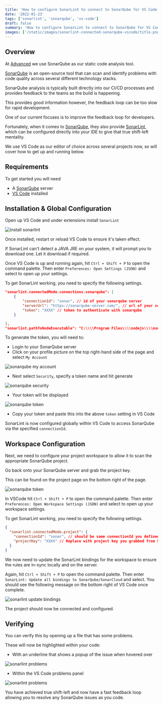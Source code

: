 ```yaml
---
title: 'How to configure SonarLint to connect to SonarQube for VS Code'
date: '2022-01-23'
tags: ['sonarlint', 'sonarqube', 'vs-code']
draft: false
summary: 'How to configure SonarLint to connect to SonarQube for VS Code.'
images: ['/static/images/sonarlint-connected-sonarqube-vscode/title.png']
---
```


## Overview

At [Advanced](https://www.oneadvanced.com) we use SonarQube as our static code analysis tool. 

[SonarQube](https://www.sonarqube.org/) is an open-source tool that can scan and identify problems with code quality across several different technology stacks.

SonarQube analysis is typically built directly into our CI/CD processes and provides feedback to the teams as the build is happening.

This provides good information however, the feedback loop can be too slow for rapid development.

One of our current focuses is to improve the feedback loop for developers.

Fortunately, when it comes to [SonarQube](https://www.sonarqube.org/), they also provide [SonarLint](https://www.sonarlint.org/), which can be configured directly into your IDE to give that true shift-left mentality. 

We use VS Code as our editor of choice across several projects now, so will cover how to get up and running below. 

## Requirements

To get started you will need

* A [SonarQube](https://www.sonarqube.org/)  server
* [VS Code](https://code.visualstudio.com/) installed

## Installation & Global Configuration

Open up VS Code and under extensions install `SonarLint`

![install sonarlint](/static/images/sonarlint-connected-sonarqube-vscode/install_sonarlint1.png)

Once installed, restart or reload VS Code to ensure it's taken effect.

If SonarLint can't detect a JAVA JRE on your system, it will prompt you to download one. Let it download if required.

Once VS Code is up and running again, hit `Ctrl + Shift + P` to open the command palette. Then enter `Preferences: Open Settings (JSON)` and select to open up your settings.

To get SonarLint working, you need to specify the following settings.

```json
"sonarlint.connectedMode.connections.sonarqube": [
    { 
        "connectionId": "sonar", // id of your sonarqube server
        "serverUrl": "https://sonarqube-server.com/", // url of your sonarqube server
        "token": "XXXX" // token to authenticate with sonarqube
    }

],
"sonarlint.pathToNodeExecutable": "C:\\\\Program Files\\\\nodejs\\\\node.exe", // path to your node.js installation if analyzing Javascript/Typescript
```

To generate the token, you will need to:

* Login to your SonarQube server
* Click on your profile picture on the top right-hand side of the page and select `My Account`

![sonarqube my account](/static/images/sonarlint-connected-sonarqube-vscode/sonarqube_gettoken1.png)

* Next select `Security`, specify a token name and hit generate

![sonarqube security](/static/images/sonarlint-connected-sonarqube-vscode/sonarqube_gettoken2.png)

* Your token will be displayed

![sonarqube token](/static/images/sonarlint-connected-sonarqube-vscode/sonarqube_gettoken3.png)

* Copy your token and paste this into the above `token` setting in VS Code

SonarLint is now configured globally within VS Code to access SonarQube via the specified `connectionId`.

## Workspace Configuration

Next, we need to configure your project workspace to allow it to scan the appropriate SonarQube project.

Go back onto your SonarQube server and grab the project key.

This can be found on the project page on the bottom right of the page.

![sonarqube token](/static/images/sonarlint-connected-sonarqube-vscode/sonarqube_projectkey.png)

In VSCode hit `Ctrl + Shift + P` to open the command palette. Then enter `Preferences: Open Workspace Settings (JSON)` and select to open up your workspace settings.

To get SonarLint working, you need to specify the following settings.

```json
{
  "sonarlint.connectedMode.project": {
    "connectionId": "sonar", // should be same connectionId you defined above
    "projectKey": "XXXX" // Replace with project key you grabbed from SonarQube server
  }
}
```

We now need to update the SonarLint bindings for the workspace to ensure the rules are in-sync locally and on the server. 

Again, hit `Ctrl + Shift + P` to open the command palette. Then enter `SonarLint: Update all bindings to SonarQube/SonarCloud` and select. You should see the following message on the bottom right of VS Code once complete.

![sonarlint update bindings](/static/images/sonarlint-connected-sonarqube-vscode/install_sonarlint2.png)

The project should now be connected and configured.

## Verifying

You can verify this by opening up a file that has some problems.

These will now be highlighted within your code: 

* With an underline that shows a popup of the issue when hovered over

![sonarlint problems](/static/images/sonarlint-connected-sonarqube-vscode/install_sonarlint3.png)

 * Within the VS Code problems panel

![sonarlint problems](/static/images/sonarlint-connected-sonarqube-vscode/install_sonarlint4.png)

You have achieved true shift-left and now have a fast feedback loop allowing you to resolve any SonarQube issues as you code.
